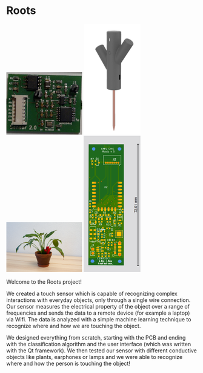 # Roots

<p float="left">
    <img src="https://github.com/Leopicchio/Roots/blob/main/PCB_roots.png" alt="drawing" width="200"/> 
    <img src="https://github.com/Leopicchio/Roots/blob/main/sensor.png" alt="drawing" width="150"/> 
    <img src="https://github.com/Leopicchio/Roots/blob/main/setup_example.png" alt="drawing" width="200"/>
    <img src="https://github.com/Leopicchio/Roots/blob/main/PCB_arthur.png" alt="drawing" width="150"/>
</p>

     
    




Welcome to the Roots project! 

We created a touch sensor which is capable of recognizing complex interactions with everyday objects, only through a single wire connection. Our sensor measures the electrical property of the object over a range of frequencies and sends the data to a remote device (for example a laptop) via Wifi. The data is analyzed with a simple machine learning technique to recognize where and how we are touching the object.

We designed everything from scratch, starting with the PCB and ending with the classification algorithm and the user interface (which was written with the Qt framework). We then tested our sensor with different conductive objects like plants, earphones or lamps and we were able to recognize where and how the person is touching the object!
